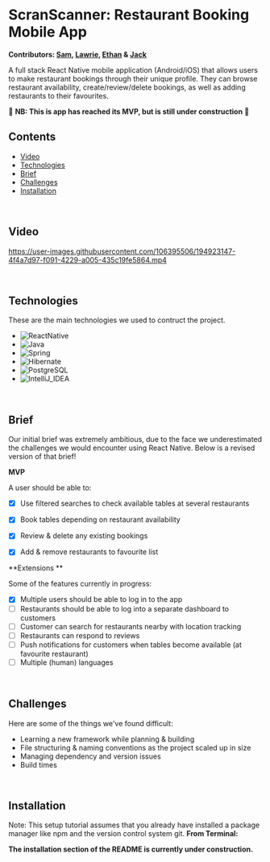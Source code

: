# ScranScanner: Restaurant Booking Mobile App
<b> Contributors: [Sam](https://github.com/SamuelSeFe), [Lawrie](https://github.com/LawrieCarly), 
[Ethan](https://github.com/ethanBaird) & [Jack](https://github.com/knowles28) </b>




A full stack React Native mobile application (Android/iOS) that allows users to make restaurant bookings through their unique profile. They can browse restaurant availability, create/review/delete bookings, as well as adding restaurants to their favourites.

🚧 <b> NB: This is app has reached its MVP, but is still under construction</b> 🚧


## Contents 

* [Video](#video)
* [Technologies](#technologies)
* [Brief](#brief)
* [Challenges](#challenges)
* [Installation](#installation)

<br>


## Video




https://user-images.githubusercontent.com/106395506/194923147-4f4a7d97-f091-4229-a005-435c19fe5864.mp4




<br>


## Technologies

These are the main technologies we used to contruct the project.

* ![ReactNative]
* ![Java]
* ![Spring]
* ![Hibernate]
* ![PostgreSQL]
* ![IntelliJ_IDEA]

<br>


## Brief

Our initial brief was extremely ambitious, due to the face we underestimated the challenges we would encounter using React Native. Below is a revised version of that brief!

**MVP**

A user should be able to:

- [x] Use filtered searches to check available tables at several restaurants
- [x] Book tables depending on restaurant availability
- [x] Review & delete any existing bookings
- [x] Add & remove restaurants to favourite list


**Extensions **

Some of the features currently in progress:

- [x] Multiple users should be able to log in to the app
- [ ] Restaurants should be able to log into a separate dashboard to customers
- [ ] Customer can search for restaurants nearby with location tracking
- [ ] Restaurants can respond to reviews
- [ ] Push notifications for customers when tables become available (at favourite restaurant)
- [ ] Multiple (human) languages

<br>

## Challenges

Here are some of the things we've found difficult:

* Learning a new framework while planning & building 
* File structuring & naming conventions as the project scaled up in size
* Managing dependency and version issues
* Build times


<br>


## Installation

Note: This setup tutorial assumes that you already have installed a package manager like npm and the version control system git.
**From Terminal:**

<b> The installation section of the README is currently under construction. </b>





<!-- MARKDOWN LINKS & IMAGES -->

[ReactNative]:https://img.shields.io/badge/React_Native-20232A?style=for-the-badge&logo=react&logoColor=61DAFB
[Java]:https://img.shields.io/badge/Java-ED8B00?style=for-the-badge&logo=java&logoColor=white
[Spring]:https://img.shields.io/badge/Spring-6DB33F?style=for-the-badge&logo=spring&logoColor=white
[Hibernate]:https://img.shields.io/badge/Hibernate-59666C?style=for-the-badge&logo=Hibernate&logoColor=white
[PostgreSQL]:https://img.shields.io/badge/PostgreSQL-316192?style=for-the-badge&logo=postgresql&logoColor=white
[IntelliJ_IDEA]: https://img.shields.io/badge/IntelliJ_IDEA-000000.svg?style=for-the-badge&logo=intellij-idea&logoColor=white


